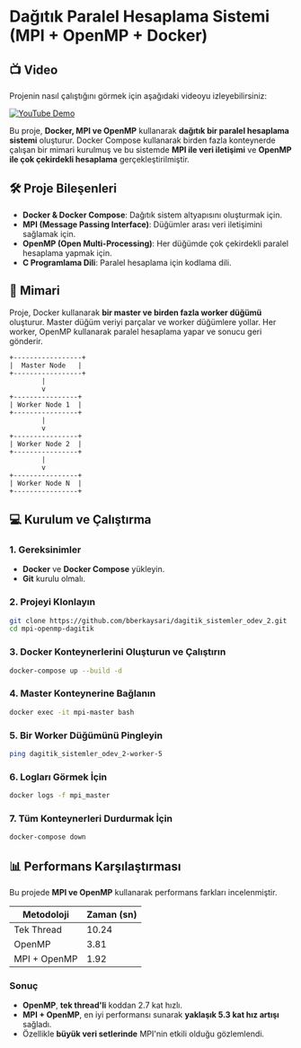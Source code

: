 # Dağıtık Paralel Hesaplama Sistemi (MPI + OpenMP + Docker)

## 📺 Video

Projenin nasıl çalıştığını görmek için aşağıdaki videoyu izleyebilirsiniz:

[![YouTube Demo](https://img.youtube.com/vi/-sNu9R3pHcY/0.jpg)](https://www.youtube.com/watch?v=-sNu9R3pHcY)

Bu proje, **Docker, MPI ve OpenMP** kullanarak **dağıtık bir paralel hesaplama sistemi** oluşturur. Docker Compose kullanarak birden fazla konteynerde çalışan bir mimari kurulmuş ve bu sistemde **MPI ile veri iletişimi** ve **OpenMP ile çok çekirdekli hesaplama** gerçekleştirilmiştir.

## 🛠️ Proje Bileşenleri

- **Docker & Docker Compose**: Dağıtık sistem altyapısını oluşturmak için.
- **MPI (Message Passing Interface)**: Düğümler arası veri iletişimini sağlamak için.
- **OpenMP (Open Multi-Processing)**: Her düğümde çok çekirdekli paralel hesaplama yapmak için.
- **C Programlama Dili**: Paralel hesaplama için kodlama dili.

## 🔄 Mimari

Proje, Docker kullanarak **bir master ve birden fazla worker düğümü** oluşturur. Master düğüm veriyi parçalar ve worker düğümlere yollar. Her worker, OpenMP kullanarak paralel hesaplama yapar ve sonucu geri gönderir.

```plaintext
+-----------------+
|  Master Node   |
+-----------------+
        |
        v
+----------------+
| Worker Node 1  |
+----------------+
        |
        v
+----------------+
| Worker Node 2  |
+----------------+
        |
        v
+----------------+
| Worker Node N  |
+----------------+
```

## 💻 Kurulum ve Çalıştırma

### 1. Gereksinimler

- **Docker** ve **Docker Compose** yükleyin.
- **Git** kurulu olmalı.

### 2. Projeyi Klonlayın

```sh
git clone https://github.com/bberkaysari/dagitik_sistemler_odev_2.git
cd mpi-openmp-dagitik
```

### 3. Docker Konteynerlerini Oluşturun ve Çalıştırın

```sh
docker-compose up --build -d
```

### 4. Master Konteynerine Bağlanın

```sh
docker exec -it mpi-master bash
```

### 5. Bir Worker Düğümünü Pingleyin

```sh
ping dagitik_sistemler_odev_2-worker-5
```

### 6. Logları Görmek İçin

```sh
docker logs -f mpi_master
```

### 7. Tüm Konteynerleri Durdurmak İçin

```sh
docker-compose down
```

## 📊 Performans Karşılaştırması

Bu projede **MPI ve OpenMP** kullanarak performans farkları incelenmiştir.

| **Metodoloji** | **Zaman (sn)** |
| -------------- | -------------- |
| Tek Thread     | 10.24          |
| OpenMP         | 3.81           |
| MPI + OpenMP   | 1.92           |

### Sonuç

- **OpenMP**, **tek thread'li** koddan 2.7 kat hızlı.
- **MPI + OpenMP**, en iyi performansı sunarak **yaklaşık 5.3 kat hız artışı** sağladı.
- Özellikle **büyük veri setlerinde** MPI'nin etkili olduğu gözlemlendi.


